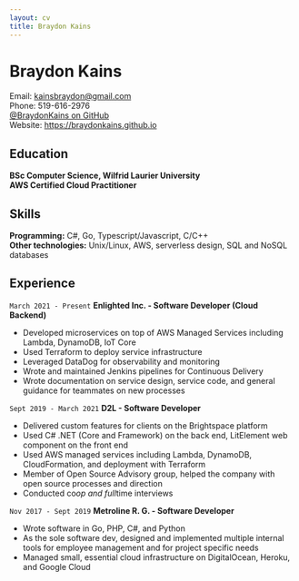 ```yaml
---
layout: cv
title: Braydon Kains
---
```

# Braydon Kains

Email: kainsbraydon@gmail.com  
Phone: 519-616-2976  
[@BraydonKains on GitHub](https://www.github.com/BraydonKains)  
Website: https://braydonkains.github.io

Education
---------
**BSc Computer Science, Wilfrid Laurier University**  
**AWS Certified Cloud Practitioner**  

Skills
------
**Programming:** C#, Go, Typescript/Javascript, C/C++  
**Other technologies:** Unix/Linux, AWS, serverless design, SQL and NoSQL databases  

Experience
---------
`March 2021 - Present`
**Enlighted Inc. - Software Developer (Cloud Backend)**
* Developed microservices on top of AWS Managed Services including Lambda, DynamoDB, IoT Core
* Used Terraform to deploy service infrastructure
* Leveraged DataDog for observability and monitoring 
* Wrote and maintained Jenkins pipelines for Continuous Delivery
* Wrote documentation on service design, service code, and general guidance for teammates on new processes

`Sept 2019 - March 2021`
**D2L - Software Developer**
* Delivered custom features for clients on the Brightspace platform
* Used C# .NET (Core and Framework) on the back end, LitElement web component on the front end
* Used AWS managed services including Lambda, DynamoDB, CloudFormation, and deployment with Terraform
* Member of Open Source Advisory group, helped the company with open source processes and direction
* Conducted co*op and full*time interviews

`Nov 2017 - Sept 2019`
**Metroline R. G. - Software Developer**
* Wrote software in Go, PHP, C#, and Python
* As the sole software dev, designed and implemented multiple internal tools for employee management and for project specific needs
* Managed small, essential cloud infrastructure on DigitalOcean, Heroku, and Google Cloud